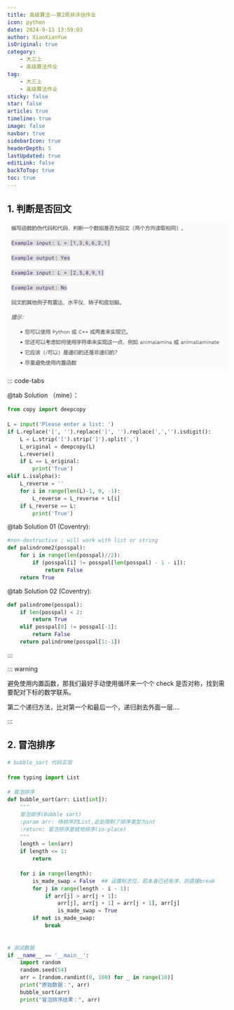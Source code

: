 ```yaml
---
title: 高级算法——第2周非评估作业
icon: python
date: 2024-9-13 13:59:03
author: XiaoXianYue
isOriginal: true
category: 
    - 大三上
    - 高级算法作业
tag:
    - 大三上
    - 高级算法作业
sticky: false
star: false
article: true
timeline: true
image: false
navbar: true
sidebarIcon: true
headerDepth: 5
lastUpdated: true
editLink: false
backToTop: true
toc: true
---
```


## 1. 判断是否回文

<img src="./Week02_working.assets/image-20240913142806428.png" alt="image-20240913142806428" style="zoom:67%;" />

::: code-tabs



@tab Solution （mine）：

```python
from copy import deepcopy

L = input('Please enter a list: ')
if L.replace('[', '').replace(']', '').replace(',','').isdigit():
    L = L.strip('[').strip(']').split(',')
    L_original = deepcopy(L)
    L.reverse()
    if L == L_original:
        print('True')
elif L.isalpha():
    L_reverse = ''
    for i in range(len(L)-1, 0, -1):
        L_reverse = L_reverse + L[i]
    if L_reverse == L:
        print('True')
```

@tab Solution 01 (Coventry): 

```python
#non-destructive ; will work with list or string
def palindrome2(posspal):
    for i in range(len(posspal)//2):
        if (posspal[i] != posspal[len(posspal) - 1 - i]):
            return False
    return True
```

@tab Solution 02 (Coventry):

```python
def palindrome(posspal):
    if len(posspal) < 2:
        return True
    elif posspal[0] != posspal[-1]:
        return False
    return palindrome(posspal[1:-1])
```



:::



::: warning

避免使用内置函数，那我们最好手动使用循环来一个个 check 是否对称，找到需要配对下标的数学联系。

第二个递归方法，比对第一个和最后一个，递归剥去外面一层….

:::



## 2. 冒泡排序

```python
# bubble_sort 代码实现

from typing import List

# 冒泡排序
def bubble_sort(arr: List[int]):
    """
    冒泡排序(Bubble sort)
    :param arr: 待排序的List,此处限制了排序类型为int
    :return: 冒泡排序是就地排序(in-place)
    """
    length = len(arr)
    if length <= 1:
        return

    for i in range(length):
        is_made_swap = False  ## 设置标志位，若本身已经有序，则直接break
        for j in range(length - i - 1):
            if arr[j] > arr[j + 1]:
                arr[j], arr[j + 1] = arr[j + 1], arr[j]
                is_made_swap = True
        if not is_made_swap:
            break


# 测试数据
if __name__ == '__main__':
    import random
    random.seed(54)
    arr = [random.randint(0, 100) for _ in range(10)]
    print("原始数据：", arr)
    bubble_sort(arr)
    print("冒泡排序结果：", arr)
```











